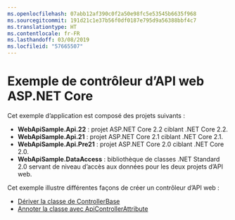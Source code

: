 ```yaml
---
ms.openlocfilehash: 07abb12af390c0f2a50e98fc5e53545b6635f968
ms.sourcegitcommit: 191d21c1e37b56f0df0187e795d9a56388bbf4c7
ms.translationtype: HT
ms.contentlocale: fr-FR
ms.lasthandoff: 03/08/2019
ms.locfileid: "57665507"
---
```

# <a name="aspnet-core-web-api-controller-sample"></a>Exemple de contrôleur d’API web ASP.NET Core

Cet exemple d’application est composé des projets suivants :

- **WebApiSample.Api.22** : projet ASP.NET Core 2.2 ciblant .NET Core 2.2.
- **WebApiSample.Api.21** : projet ASP.NET Core 2.1 ciblant .NET Core 2.1.
- **WebApiSample.Api.Pre21** : projet ASP.NET Core 2.0 ciblant .NET Core 2.0.
- **WebApiSample.DataAccess** : bibliothèque de classes .NET Standard 2.0 servant de niveau d’accès aux données pour les deux projets d’API web.

Cet exemple illustre différentes façons de créer un contrôleur d’API web :

- [Dériver la classe de ControllerBase](https://docs.microsoft.com/aspnet/core/web-api#derive-class-from-controllerbase)
- [Annoter la classe avec ApiControllerAttribute](https://docs.microsoft.com/aspnet/core/web-api#annotate-class-with-apicontrollerattribute)
